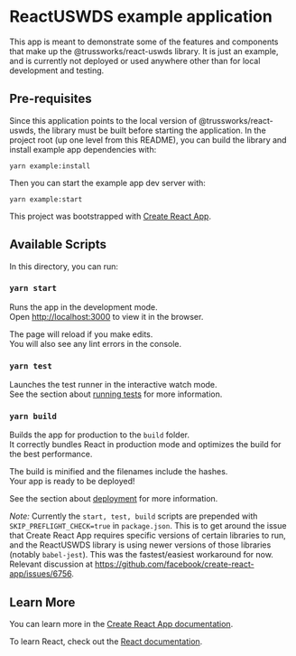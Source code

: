 # ReactUSWDS example application

This app is meant to demonstrate some of the features and components that make up the @trussworks/react-uswds library. It is just an example, and is currently not deployed or used anywhere other than for local development and testing.

## Pre-requisites

Since this application points to the local version of @trussworks/react-uswds, the library must be built before starting the application. In the project root (up one level from this README), you can build the library and install example app dependencies with:

```
yarn example:install
```

Then you can start the example app dev server with:

```
yarn example:start
```

This project was bootstrapped with [Create React App](https://github.com/facebook/create-react-app).

## Available Scripts

In this directory, you can run:

### `yarn start`

Runs the app in the development mode.<br />
Open [http://localhost:3000](http://localhost:3000) to view it in the browser.

The page will reload if you make edits.<br />
You will also see any lint errors in the console.

### `yarn test`

Launches the test runner in the interactive watch mode.<br />
See the section about [running tests](https://facebook.github.io/create-react-app/docs/running-tests) for more information.

### `yarn build`

Builds the app for production to the `build` folder.<br />
It correctly bundles React in production mode and optimizes the build for the best performance.

The build is minified and the filenames include the hashes.<br />
Your app is ready to be deployed!

See the section about [deployment](https://facebook.github.io/create-react-app/docs/deployment) for more information.

_Note:_ Currently the `start, test, build` scripts are prepended with `SKIP_PREFLIGHT_CHECK=true` in `package.json`. This is to get around the issue that Create React App requires specific versions of certain libraries to run, and the ReactUSWDS library is using newer versions of those libraries (notably `babel-jest`). This was the fastest/easiest workaround for now. Relevant discussion at https://github.com/facebook/create-react-app/issues/6756.

## Learn More

You can learn more in the [Create React App documentation](https://facebook.github.io/create-react-app/docs/getting-started).

To learn React, check out the [React documentation](https://reactjs.org/).
